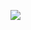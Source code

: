 ![](https://github.com/claudio1975/Medium-blog/tree/master/Summarization_tutorial/images/text_summarization.jpeg)
